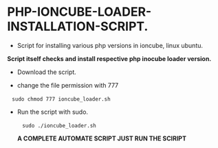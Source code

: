 # PHP-IONCUBE-LOADER-INSTALLATION-SCRIPT. 

* Script for installing various php versions in ioncube, linux ubuntu.

 **Script itself checks and install respective php inocube loader version.** 


* Download the script.

* change the file permission with 777 

` ` ` sudo chmod 777 ioncube_loader.sh ` ` `

* Run the script with sudo.

  ` ` ` sudo ./ioncube_loader.sh ` ` `
  
  
    **A COMPLETE AUTOMATE SCRIPT JUST RUN THE SCIRIPT**
